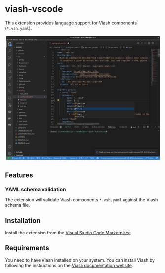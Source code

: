 # viash-vscode

This extension provides language support for Viash components (`*.vsh.yaml`).

![Viash VSCode in action](assets/images/demo.png)

## Features

### YAML schema validation

The extension will validate Viash components `*.vsh.yaml` against the Viash schema file.

## Installation

Install the extension from the [Visual Studio Code Marketplace](https://marketplace.visualstudio.com/items?itemName=data-intuitive.viash).

## Requirements

You need to have Viash installed on your system. You can install Viash by following the instructions on the [Viash documentation website](https://viash.io/installation).

